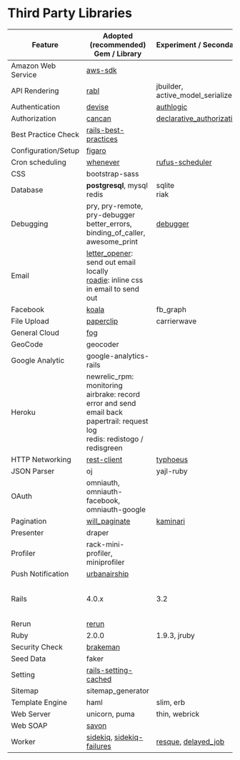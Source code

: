 # Third Party Libraries
| Feature | Adopted (recommended) Gem / Library | Experiment / Secondary | Remark |
| ------- | ----------------------------------- | ---------------------- | ------ |
| Amazon Web Service | [aws-sdk](https://github.com/aws/aws-sdk-ruby)
| API Rendering | [rabl](https://github.com/nesquena/rabl) | jbuilder, active_model_serializers
| Authentication | [devise](https://github.com/plataformatec/devise) | [authlogic](https://github.com/binarylogic/authlogic)
| Authorization | [cancan](https://github.com/ryanb/cancan) | [declarative_authorization](https://github.com/stffn/declarative_authorization)
| Best Practice Check | [rails-best-practices](https://github.com/railsbp/rails_best_practices)
| Configuration/Setup | [figaro](https://github.com/laserlemon/figaro)
| Cron scheduling | [whenever](https://github.com/javan/whenever) | [rufus-scheduler](https://github.com/jmettraux/rufus-scheduler)
| CSS | bootstrap-sass
| Database| __postgresql__, mysql <br> redis | sqlite <br> riak
| Debugging | pry, pry-remote, pry-debugger better_errors, binding_of_caller, awesome_print | [debugger](https://github.com/cldwalker/debugger)
| Email | [letter_opener](https://github.com/ryanb/letter_opener): send out email locally <br> [roadie](https://github.com/Mange/roadie): inline css in email to send out
| Facebook | [koala](https://github.com/arsduo/koala) | fb_graph
| File Upload | [paperclip](https://github.com/thoughtbot/paperclip) | carrierwave
| General Cloud | [fog](https://github.com/fog/fog)
| GeoCode | geocoder
| Google Analytic | google-analytics-rails
| Heroku | newrelic_rpm: monitoring <br> airbrake: record error and send email back <br> papertrail: request log <br> redis: redistogo / redisgreen
| HTTP Networking | [rest-client](https://github.com/rest-client/rest-client) | [typhoeus](https://github.com/typhoeus/typhoeus) 
| JSON Parser | oj | yajl-ruby
| OAuth | omniauth, omniauth-facebook, omniauth-google
| Pagination | [will_paginate](https://github.com/mislav/will_paginate) | [kaminari](https://github.com/amatsuda/kaminari)
| Presenter | draper
| Profiler | rack-mini-profiler, miniprofiler
| Push Notification | [urbanairship](https://github.com/groupon/urbanairship)
| Rails   | 4.0.x | 3.2 | 3.x is only for legacy projects
| Rerun | [rerun](https://github.com/alexch/rerun)
| Ruby    | 2.0.0 | 1.9.3, jruby
| Security Check | [brakeman](https://github.com/presidentbeef/brakeman)
| Seed Data | faker
| Setting | [rails-setting-cached](https://github.com/huacnlee/rails-settings-cached)
| Sitemap | sitemap_generator
| Template Engine | haml | slim, erb
| Web Server | unicorn, puma | thin, webrick
| Web SOAP | [savon](http://savonrb.com/version2/)
| Worker  | [sidekiq](https://github.com/mperham/sidekiq), [sidekiq-failures](https://github.com/mhfs/sidekiq-failures)| [resque](https://github.com/resque/resque), [delayed_job](https://github.com/collectiveidea/delayed_job)
